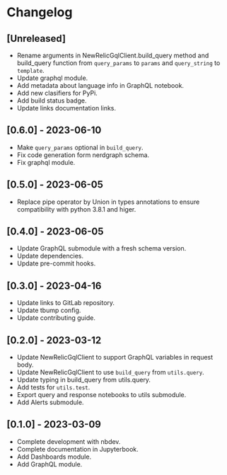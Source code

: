 # Changelog

## [Unreleased]

* Rename arguments in NewRelicGqlClient.build_query method and build_query function from `query_params` to `params` and  `query_string` to `template`.
* Update graphql module.
* Add metadata about language info in GraphQL notebook.
* Add new clasifiers for PyPi.
* Add build status badge.
* Update links documentation links.

## [0.6.0] - 2023-06-10

* Make `query_params` optional in `build_query`.
* Fix code generation form nerdgraph schema.
* Fix graphql module.

## [0.5.0] - 2023-06-05

* Replace pipe operator by Union in types annotations to ensure compatibility with python 3.8.1 and higer.

## [0.4.0] - 2023-06-05

* Update GraphQL submodule with a fresh schema version.
* Update dependencies.
* Update pre-commit hooks.

## [0.3.0] - 2023-04-16

* Update links to GitLab repository.
* Update tbump config.
* Update contributing guide.

## [0.2.0] - 2023-03-12

* Update NewRelicGqlClient to support GraphQL variables in request body.
* Update NewRelicGqlClient to use `build_query` from `utils.query`.
* Update typing in build_query from utils.query.
* Add tests for `utils.test`.
* Export query and response notebooks to utils submodule.
* Add Alerts submodule.

## [0.1.0] - 2023-03-09

* Complete development with nbdev.
* Complete documentation in Jupyterbook.
* Add Dashboards module.
* Add GraphQL module.
